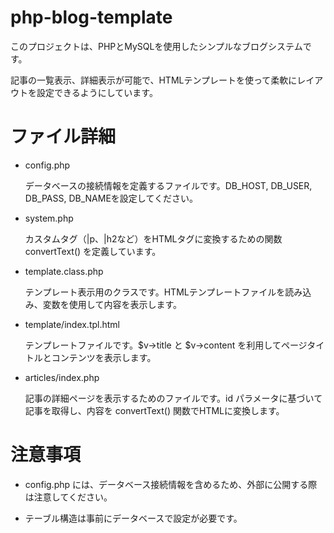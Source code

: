 # php-blog-template

このプロジェクトは、PHPとMySQLを使用したシンプルなブログシステムです。

記事の一覧表示、詳細表示が可能で、HTMLテンプレートを使って柔軟にレイアウトを設定できるようにしています。

# ファイル詳細

* config.php

  データベースの接続情報を定義するファイルです。DB_HOST, DB_USER, DB_PASS, DB_NAMEを設定してください。

* system.php

  カスタムタグ（|p、|h2など）をHTMLタグに変換するための関数 convertText() を定義しています。

* template.class.php

  テンプレート表示用のクラスです。HTMLテンプレートファイルを読み込み、変数を使用して内容を表示します。

* template/index.tpl.html

  テンプレートファイルです。$v->title と $v->content を利用してページタイトルとコンテンツを表示します。

* articles/index.php

  記事の詳細ページを表示するためのファイルです。id パラメータに基づいて記事を取得し、内容を convertText() 関数でHTMLに変換します。

# 注意事項

* config.php には、データベース接続情報を含めるため、外部に公開する際は注意してください。

* テーブル構造は事前にデータベースで設定が必要です。
